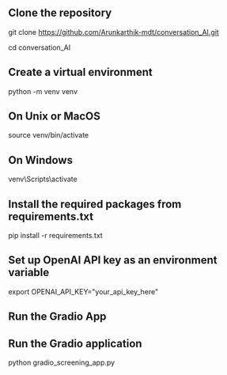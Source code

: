 ## Clone the repository
git clone https://github.com/Arunkarthik-mdt/conversation_AI.git

cd conversation_AI

## Create a virtual environment
python -m venv venv

## On Unix or MacOS
source venv/bin/activate

## On Windows
venv\Scripts\activate

## Install the required packages from requirements.txt
pip install -r requirements.txt

## Set up OpenAI API key as an environment variable
export OPENAI_API_KEY="your_api_key_here"

## Run the Gradio App

## Run the Gradio application
python gradio_screening_app.py
